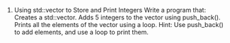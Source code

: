 1. Using std::vector to Store and Print Integers
Write a program that:
Creates a std::vector<int>.
Adds 5 integers to the vector using push_back().
Prints all the elements of the vector using a loop.
Hint: Use push_back() to add elements, and use a loop to print them.
